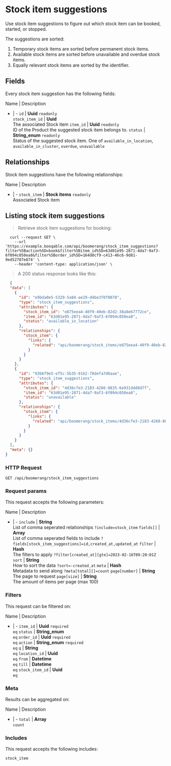 # Stock item suggestions

Use stock item suggestions to figure out which stock item can be booked,
started, or stopped.

The suggestions are sorted:
  1. Temporary stock items are sorted before permanent stock items.
  2. Available stock items are sorted before unavailable and overdue stock items.
  3. Equally relevant stock items are sorted by the identifier.

## Fields
Every stock item suggestion has the following fields:

Name | Description
- | -
`id` | **Uuid** `readonly`<br>
`stock_item_id` | **Uuid** <br>The associated Stock item
`item_id` | **Uuid** `readonly`<br>ID of the Product the suggested stock item belongs to.
`status` | **String_enum** `readonly`<br>Status of the suggested stock item. One of `available_in_location`, `available_in_cluster`, `overdue`, `unavailable` 


## Relationships
Stock item suggestions have the following relationships:

Name | Description
- | -
`stock_item` | **Stock items** `readonly`<br>Associated Stock item


## Listing stock item suggestions



> Retrieve stock item suggestions for booking:

```shell
  curl --request GET \
    --url 'https://example.booqable.com/api/boomerang/stock_item_suggestions?filter%5Baction%5D=book&filter%5Bitem_id%5D=63d01e95-2871-4da7-9af3-6f094c050ea8&filter%5Border_id%5D=164d0cf9-c413-46c6-9d81-9ed52787e874' \
    --header 'content-type: application/json' \
```

> A 200 status response looks like this:

```json
  {
  "data": [
    {
      "id": "e9bda0e5-5329-5a84-ae29-d4be3f0f0078",
      "type": "stock_item_suggestions",
      "attributes": {
        "stock_item_id": "e875eea4-40f9-40eb-82d2-38a8e67772ce",
        "item_id": "63d01e95-2871-4da7-9af3-6f094c050ea8",
        "status": "available_in_location"
      },
      "relationships": {
        "stock_item": {
          "links": {
            "related": "api/boomerang/stock_items/e875eea4-40f9-40eb-82d2-38a8e67772ce"
          }
        }
      }
    },
    {
      "id": "93b6f9e5-ef5c-5b35-9162-78defa7d6aae",
      "type": "stock_item_suggestions",
      "attributes": {
        "stock_item_id": "4d36cfe3-2183-4260-8835-6e931ddd8d7f",
        "item_id": "63d01e95-2871-4da7-9af3-6f094c050ea8",
        "status": "unavailable"
      },
      "relationships": {
        "stock_item": {
          "links": {
            "related": "api/boomerang/stock_items/4d36cfe3-2183-4260-8835-6e931ddd8d7f"
          }
        }
      }
    }
  ],
  "meta": {}
}
```

### HTTP Request

`GET /api/boomerang/stock_item_suggestions`

### Request params

This request accepts the following parameters:

Name | Description
- | -
`include` | **String** <br>List of comma seperated relationships `?include=stock_item`
`fields[]` | **Array** <br>List of comma seperated fields to include `?fields[stock_item_suggestions]=id,created_at,updated_at`
`filter` | **Hash** <br>The filters to apply `?filter[created_at][gte]=2023-02-16T09:20:01Z`
`sort` | **String** <br>How to sort the data `?sort=-created_at`
`meta` | **Hash** <br>Metadata to send along `?meta[total][]=count`
`page[number]` | **String** <br>The page to request
`page[size]` | **String** <br>The amount of items per page (max 100)


### Filters

This request can be filtered on:

Name | Description
- | -
`item_id` | **Uuid** `required`<br>`eq`
`status` | **String_enum** <br>`eq`
`order_id` | **Uuid** `required`<br>`eq`
`action` | **String_enum** `required`<br>`eq`
`q` | **String** <br>`eq`
`location_id` | **Uuid** <br>`eq`
`from` | **Datetime** <br>`eq`
`till` | **Datetime** <br>`eq`
`stock_item_id` | **Uuid** <br>`eq`


### Meta

Results can be aggregated on:

Name | Description
- | -
`total` | **Array** <br>`count`


### Includes

This request accepts the following includes:

`stock_item`





